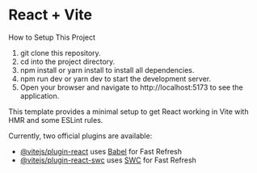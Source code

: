 # React + Vite

How to Setup This Project

1.  git clone this repository.
2.  cd into the project directory.
3.  npm install or yarn install to install all dependencies.
4.  npm run dev or yarn dev to start the development server.
5.  Open your browser and navigate to http://localhost:5173 to see the application.

This template provides a minimal setup to get React working in Vite with HMR and some ESLint rules.

Currently, two official plugins are available:

- [@vitejs/plugin-react](https://github.com/vitejs/vite-plugin-react/blob/main/packages/plugin-react/README.md) uses [Babel](https://babeljs.io/) for Fast Refresh
- [@vitejs/plugin-react-swc](https://github.com/vitejs/vite-plugin-react-swc) uses [SWC](https://swc.rs/) for Fast Refresh
